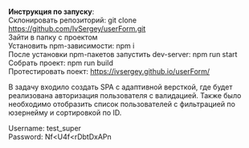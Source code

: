 <strong>Инструкция по запуску</strong>: <br>
Склонировать репозиторий: git clone https://github.com/IvSergey/userForm.git<br>
Зайти в папку с проектом<br>
Установить npm-зависимости: npm i<br>
После установки npm-пакетов запустить dev-server: npm run start<br>
Собрать проект: npm run build<br>
Протестировать поект: https://ivsergey.github.io/userForm/<br>

В задачу входило создать SPA с адаптивной версткой, где будет реализована авторизация пользователя с валидацией. Также было необходимо отобразить список пользователей с фильтрацией по юзернейму и сортировкой по ID. 

Username: test_super<br>
Password: Nf<U4f<rDbtDxAPn
